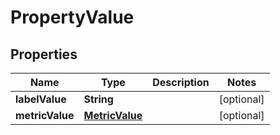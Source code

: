 

# PropertyValue

## Properties

Name | Type | Description | Notes
------------ | ------------- | ------------- | -------------
**labelValue** | **String** |  |  [optional]
**metricValue** | [**MetricValue**](MetricValue.md) |  |  [optional]



